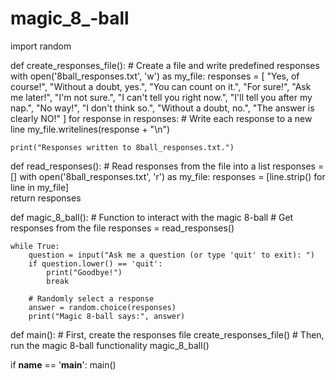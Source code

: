 # magic_8_-ball
import random

def create_responses_file():
    # Create a file and write predefined responses
    with open('8ball_responses.txt', 'w') as my_file:
        responses = [
            "Yes, of course!",
            "Without a doubt, yes.",
            "You can count on it.",
            "For sure!",
            "Ask me later!",
            "I'm not sure.",
            "I can't tell you right now.",
            "I'll tell you after my nap.",
            "No way!",
            "I don't think so.",
            "Without a doubt, no.",
            "The answer is clearly NO!" ]
        for response in responses:
            # Write each response to a new line
            my_file.writelines(response + "\n") 

    print("Responses written to 8ball_responses.txt.")

def read_responses():
    # Read responses from the file into a list
    responses = []
    with open('8ball_responses.txt', 'r') as my_file:
        responses = [line.strip() for line in my_file]  
    return responses

def magic_8_ball():
    # Function to interact with the magic 8-ball
    # Get responses from the file
    responses = read_responses()  

    while True:
        question = input("Ask me a question (or type 'quit' to exit): ")
        if question.lower() == 'quit':
            print("Goodbye!")
            break

        # Randomly select a response
        answer = random.choice(responses)
        print("Magic 8-ball says:", answer)

def main():
    # First, create the responses file
    create_responses_file()
    # Then, run the magic 8-ball functionality
    magic_8_ball()  

if __name__ == '__main__':
    main()
